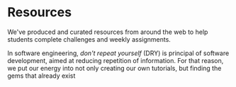# Resources

We've produced and curated resources from around the web to help students complete challenges and weekly assignments.

In software engineering, *don't repeat yourself* (DRY) is principal of software development, aimed at reducing repetition of information. For that reason, we put our energy into not only creating our own tutorials, but finding the gems that already exist

